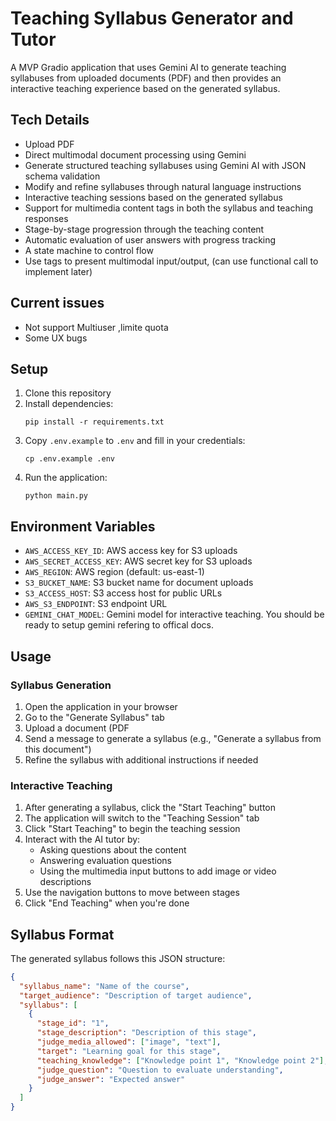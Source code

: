 # Teaching Syllabus Generator and Tutor

A MVP Gradio application that uses Gemini AI to generate teaching syllabuses from uploaded documents (PDF) and then provides an interactive teaching experience based on the generated syllabus.

## Tech Details

- Upload PDF
- Direct multimodal document processing using Gemini
- Generate structured teaching syllabuses using Gemini AI with JSON schema validation
- Modify and refine syllabuses through natural language instructions
- Interactive teaching sessions based on the generated syllabus
- Support for multimedia content tags in both the syllabus and teaching responses
- Stage-by-stage progression through the teaching content
- Automatic evaluation of user answers with progress tracking
- A state machine to control flow
- Use tags to present multimodal input/output, (can use functional call to implement later)


## Current issues
* Not support Multiuser ,limite quota
* Some UX bugs

## Setup

1. Clone this repository
2. Install dependencies:
   ```
   pip install -r requirements.txt
   ```
3. Copy `.env.example` to `.env` and fill in your credentials:
   ```
   cp .env.example .env
   ```
4. Run the application:
   ```
   python main.py
   ```

## Environment Variables

- `AWS_ACCESS_KEY_ID`: AWS access key for S3 uploads
- `AWS_SECRET_ACCESS_KEY`: AWS secret key for S3 uploads
- `AWS_REGION`: AWS region (default: us-east-1)
- `S3_BUCKET_NAME`: S3 bucket name for document uploads
- `S3_ACCESS_HOST`: S3 access host for public URLs
- `AWS_S3_ENDPOINT`: S3 endpoint URL
- `GEMINI_CHAT_MODEL`: Gemini model for interactive teaching. 
You should be ready to setup gemini  refering to offical docs.
## Usage

### Syllabus Generation

1. Open the application in your browser
2. Go to the "Generate Syllabus" tab
3. Upload a document (PDF 
4. Send a message to generate a syllabus (e.g., "Generate a syllabus from this document")
5. Refine the syllabus with additional instructions if needed

### Interactive Teaching

1. After generating a syllabus, click the "Start Teaching" button
2. The application will switch to the "Teaching Session" tab
3. Click "Start Teaching" to begin the teaching session
4. Interact with the AI tutor by:
   - Asking questions about the content
   - Answering evaluation questions
   - Using the multimedia input buttons to add image or video descriptions
5. Use the navigation buttons to move between stages
6. Click "End Teaching" when you're done

## Syllabus Format

The generated syllabus follows this JSON structure:

```json
{
  "syllabus_name": "Name of the course",
  "target_audience": "Description of target audience",
  "syllabus": [
    {
      "stage_id": "1",
      "stage_description": "Description of this stage",
      "judge_media_allowed": ["image", "text"],
      "target": "Learning goal for this stage",
      "teaching_knowledge": ["Knowledge point 1", "Knowledge point 2"],
      "judge_question": "Question to evaluate understanding",
      "judge_answer": "Expected answer"
    }
  ]
}
```
